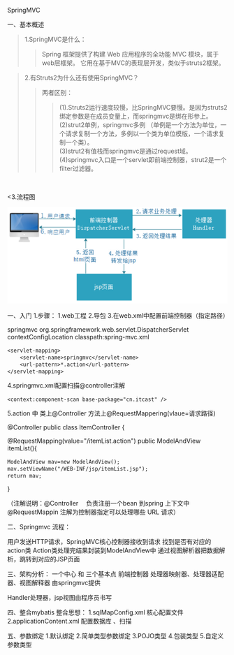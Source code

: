 SpringMVC 

一、基本概述
>1.SpringMVC是什么：
>>Spring 框架提供了构建 Web 应用程序的全功能 MVC 模块，属于web层框架。
>>它用在基于MVC的表现层开发，类似于struts2框架。


>2.有Struts2为什么还有使用SpringMVC？<br/>
>>两者区别：
>>>	(1).Struts2运行速度较慢，比SpringMVC要慢。是因为struts2绑定参数是在成员变量上，而springmvc是绑在形参上。
>>>	(2)strut2单例，springmvc多例     （单例是一个方法为单位，一个请求复制一个方法，多例以一个类为单位模版，一个请求复制一个类）。     
>>>	(3)strut2有值栈而springmvc是通过request域。
>>>	(4)springmvc入口是一个servlet即前端控制器，strut2是一个filter过滤器。

<br/>

<3.流程图

![](https://github.com/StingLon/SSH/blob/master/1.png)










































一、入门
1.步骤：
1.web工程
2.导包
3.在web.xml中配置前端控制器（指定路径）

<servlet>
		<servlet-name>springmvc</servlet-name>		
		<servlet-class>org.springframework.web.servlet.DispatcherServlet</servlet-class>
	    <init-param>
			<param-name>contextConfigLocation</param-name>
			<param-value>classpath:spring-mvc.xml</param-value>
		</init-param>
	</servlet>
	
	
	<servlet-mapping>
		<servlet-name>springmvc</servlet-name>
		<url-pattern>*.action</url-pattern>
	</servlet-mapping>


4.springmvc.xml配置扫描@controller注解
<!-- 配置controller扫描包 -->
	<context:component-scan base-package="cn.itcast" />

5.action 中   类上@Controller  方法上@RequestMappering(vlaue=请求路径)

@Controller
public class ItemController {

@RequestMapping(value="/itemList.action")
public ModelAndView itemList(){
	
	ModelAndView mav=new ModelAndView();
	mav.setViewName("/WEB-INF/jsp/itemList.jsp");
	return mav;
}

（注解说明：@Controller     　负责注册一个bean 到spring 上下文中
           @RequestMappin    注解为控制器指定可以处理哪些 URL 请求）




二、Springmvc 流程：

用户发送HTTP请求，SpringMVC核心控制器接收到请求
找到是否有对应的action类
Action类处理完结果封装到ModelAndView中
通过视图解析器把数据解析，跳转到对应的JSP页面





三、架构分析：
一个中心      和        三个基本点
前端控制器             处理器映射器、处理器适配器、视图解释器   由springmvc提供

Handler处理器，jsp视图由程序员书写



四、整合mybatis
整合思想：
1.sqlMapConfig.xml  核心配置文件
2.applicationContent.xml  配置数据库  、扫描





五、参数绑定
1.默认绑定 
2.简单类型参数绑定
3.POJO类型
4.包装类型
5.自定义参数类型  






























